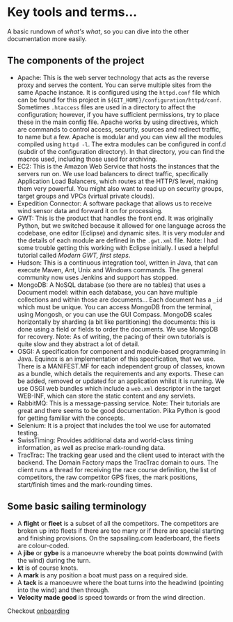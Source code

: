 # Key tools and terms...
A basic rundown of *what's what*, so you can dive into the other documentation more easily. 
## The components of the project
- Apache: This is the web server technology that acts as the reverse proxy and serves the content. You can serve multiple sites from the same Apache instance. It is configured using the `httpd.conf` file which can be found for this project in `${GIT_HOME}/configuration/httpd/conf`. Sometimes `.htaccess` files are used in a directory to affect the configuration; however, if you have sufficient permissions, try to place these in the main config file.  Apache works by using directives, which are commands to control access, security, sources and redirect traffic, to name but a few. Apache is modular and you can view all the modules compiled using `httpd -l`. The extra modules can be configured in conf.d (subdir of the configuration directory). In that directory, you can find the macros used, including those used for archiving.
- EC2: This is the Amazon Web Service that hosts the instances that the servers run on. We use load balancers to direct traffic, specifically Application Load Balancers, which routes at the HTTP/S level, making them very powerful. You might also want to read up on security groups, target groups and VPCs (virtual private clouds).
- Expedition Connector: A software package that allows us to receive wind sensor data and forward it on for processing.
- GWT: This is the product that handles the front end. It was originally Python, but we switched because it allowed for one language across the codebase, one editor (Eclipse) and dynamic sites. It is very modular and the details of each module are defined in the `.gwt.xml` file. Note: I had some trouble getting this working with Eclipse initially. I used a helpful tutorial called *Modern GWT, first steps*.
- Hudson: This is a continuous integration tool, written in Java, that can execute Maven, Ant, Unix and Windows commands. The general community now uses Jenkins and support has stopped.
- MongoDB: A NoSQL database (so there are no tables) that uses a Document model: within each database, you can have multiple collections and within those are documents... Each document has a `_id` which must be unique. You can access MongoDB from the terminal, using Mongosh, or you can use the GUI Compass. MongoDB scales horizontally by sharding (a bit like partitioning) the documents: this is done using a field or fields to order the documents. We use MongoDB for recovery. Note: As of writing, the pacing of their own tutorials is quite slow and they abstract a lot of detail.
- OSGI: A specification for component and module-based programming in Java. Equinox is an implementation of this specification, that we use. There is a MANIFEST.MF for each independent group of classes, known as a bundle, which details the requirements and any exports. These can be added, removed or updated for an application whilst it is running. We use OSGI web bundles which include a `web.xml` descriptor in the target WEB-INF, which can store the static content and any servlets.
- RabbitMQ: This is a message-passing service. Note: Their tutorials are great and there seems to be good documentation. Pika Python is good for getting familiar with the concepts.
- Selenium: It is a project that includes the tool we use for automated testing. 
- SwissTiming: Provides additional data and world-class timing information, as well as precise mark-rounding data.
- TracTrac: The tracking gear used and the client used to interact with the backend. The Domain Factory maps the TracTrac domain to ours. The client runs a thread for receiving the race course definition, the list of competitors, the raw competitor GPS fixes, the mark positions, start/finish times and the mark-rounding times.


## Some basic sailing terminology
- A **flight** or **fleet** is a subset of all the competitors. The competitors are broken up into fleets if there are too many or if there are special starting and finishing provisions. On the sapsailing.com leaderboard, the fleets are colour-coded.
- A **jibe** or **gybe** is a manoeuvre whereby the boat points downwind (with the wind) during the turn.
- **kt** is of course knots.
- A **mark** is any position a boat must pass on a required side.
- A **tack** is a manoeuvre where the boat turns into the headwind (pointing into the wind) and then through.
- **Velocity made good** is speed towards or from the wind direction.

Checkout [onboarding](onboarding.md)  

 

